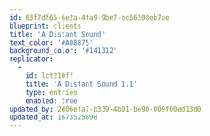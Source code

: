 ```yaml
---
id: 63f7df65-6e2a-4fa9-9be7-ec66208eb7ae
blueprint: clients
title: 'A Distant Sound'
text_color: '#A08875'
background_color: '#141312'
replicator:
  -
    id: lct210ff
    title: 'A Distant Sound 1.1'
    type: entries
    enabled: true
updated_by: 2d06efa7-b339-4b01-be90-009f00ed13d0
updated_at: 1673525898
---
```

